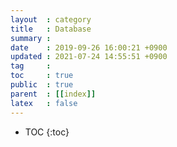 ```yaml
---
layout  : category
title   : Database
summary : 
date    : 2019-09-26 16:00:21 +0900
updated : 2021-07-24 14:55:51 +0900
tag     : 
toc     : true
public  : true
parent  : [[index]]
latex   : false
---
```

* TOC
{:toc}

